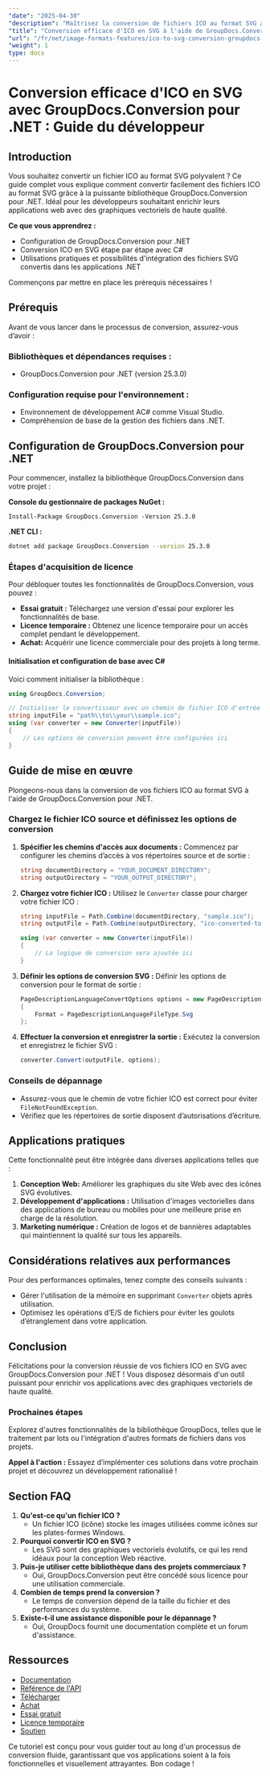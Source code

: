 ```yaml
---
"date": "2025-04-30"
"description": "Maîtrisez la conversion de fichiers ICO au format SVG avec GroupDocs.Conversion dans .NET. Optimisez vos applications web avec des graphiques vectoriels évolutifs."
"title": "Conversion efficace d'ICO en SVG à l'aide de GroupDocs.Conversion pour .NET &#58; Guide du développeur"
"url": "/fr/net/image-formats-features/ico-to-svg-conversion-groupdocs-net/"
"weight": 1
type: docs
---
```

# Conversion efficace d'ICO en SVG avec GroupDocs.Conversion pour .NET : Guide du développeur

## Introduction

Vous souhaitez convertir un fichier ICO au format SVG polyvalent ? Ce guide complet vous explique comment convertir facilement des fichiers ICO au format SVG grâce à la puissante bibliothèque GroupDocs.Conversion pour .NET. Idéal pour les développeurs souhaitant enrichir leurs applications web avec des graphiques vectoriels de haute qualité.

**Ce que vous apprendrez :**
- Configuration de GroupDocs.Conversion pour .NET
- Conversion ICO en SVG étape par étape avec C#
- Utilisations pratiques et possibilités d'intégration des fichiers SVG convertis dans les applications .NET

Commençons par mettre en place les prérequis nécessaires !

## Prérequis

Avant de vous lancer dans le processus de conversion, assurez-vous d’avoir :

### Bibliothèques et dépendances requises :
- GroupDocs.Conversion pour .NET (version 25.3.0)

### Configuration requise pour l'environnement :
- Environnement de développement AC# comme Visual Studio.
- Compréhension de base de la gestion des fichiers dans .NET.

## Configuration de GroupDocs.Conversion pour .NET

Pour commencer, installez la bibliothèque GroupDocs.Conversion dans votre projet :

**Console du gestionnaire de packages NuGet :**
```shell
Install-Package GroupDocs.Conversion -Version 25.3.0
```

**.NET CLI :**
```bash
dotnet add package GroupDocs.Conversion --version 25.3.0
```

### Étapes d'acquisition de licence

Pour débloquer toutes les fonctionnalités de GroupDocs.Conversion, vous pouvez :
- **Essai gratuit :** Téléchargez une version d'essai pour explorer les fonctionnalités de base.
- **Licence temporaire :** Obtenez une licence temporaire pour un accès complet pendant le développement.
- **Achat:** Acquérir une licence commerciale pour des projets à long terme.

#### Initialisation et configuration de base avec C#

Voici comment initialiser la bibliothèque :

```csharp
using GroupDocs.Conversion;

// Initialiser le convertisseur avec un chemin de fichier ICO d'entrée
string inputFile = "path\\to\\your\\sample.ico";
using (var converter = new Converter(inputFile))
{
    // Les options de conversion peuvent être configurées ici
}
```

## Guide de mise en œuvre

Plongeons-nous dans la conversion de vos fichiers ICO au format SVG à l'aide de GroupDocs.Conversion pour .NET.

### Chargez le fichier ICO source et définissez les options de conversion

1. **Spécifier les chemins d'accès aux documents :**
   Commencez par configurer les chemins d’accès à vos répertoires source et de sortie :
    
    ```csharp
    string documentDirectory = "YOUR_DOCUMENT_DIRECTORY";
    string outputDirectory = "YOUR_OUTPUT_DIRECTORY";
    ```

2. **Chargez votre fichier ICO :**
   Utilisez le `Converter` classe pour charger votre fichier ICO :
    
    ```csharp
    string inputFile = Path.Combine(documentDirectory, "sample.ico");
    string outputFile = Path.Combine(outputDirectory, "ico-converted-to.svg");

    using (var converter = new Converter(inputFile))
    {
        // La logique de conversion sera ajoutée ici
    }
    ```

3. **Définir les options de conversion SVG :**
   Définir les options de conversion pour le format de sortie :
    
    ```csharp
    PageDescriptionLanguageConvertOptions options = new PageDescriptionLanguageConvertOptions 
    { 
        Format = PageDescriptionLanguageFileType.Svg 
    };
    ```

4. **Effectuer la conversion et enregistrer la sortie :**
   Exécutez la conversion et enregistrez le fichier SVG :
    
    ```csharp
    converter.Convert(outputFile, options);
    ```
   
### Conseils de dépannage
- Assurez-vous que le chemin de votre fichier ICO est correct pour éviter `FileNotFoundException`.
- Vérifiez que les répertoires de sortie disposent d’autorisations d’écriture.

## Applications pratiques

Cette fonctionnalité peut être intégrée dans diverses applications telles que :
1. **Conception Web:** Améliorer les graphiques du site Web avec des icônes SVG évolutives.
2. **Développement d'applications :** Utilisation d'images vectorielles dans des applications de bureau ou mobiles pour une meilleure prise en charge de la résolution.
3. **Marketing numérique :** Création de logos et de bannières adaptables qui maintiennent la qualité sur tous les appareils.

## Considérations relatives aux performances

Pour des performances optimales, tenez compte des conseils suivants :
- Gérer l'utilisation de la mémoire en supprimant `Converter` objets après utilisation.
- Optimisez les opérations d’E/S de fichiers pour éviter les goulots d’étranglement dans votre application.

## Conclusion

Félicitations pour la conversion réussie de vos fichiers ICO en SVG avec GroupDocs.Conversion pour .NET ! Vous disposez désormais d'un outil puissant pour enrichir vos applications avec des graphiques vectoriels de haute qualité.

### Prochaines étapes
Explorez d'autres fonctionnalités de la bibliothèque GroupDocs, telles que le traitement par lots ou l'intégration d'autres formats de fichiers dans vos projets. 

**Appel à l'action :** Essayez d’implémenter ces solutions dans votre prochain projet et découvrez un développement rationalisé !

## Section FAQ

1. **Qu'est-ce qu'un fichier ICO ?**
   - Un fichier ICO (icône) stocke les images utilisées comme icônes sur les plates-formes Windows.
2. **Pourquoi convertir ICO en SVG ?**
   - Les SVG sont des graphiques vectoriels évolutifs, ce qui les rend idéaux pour la conception Web réactive.
3. **Puis-je utiliser cette bibliothèque dans des projets commerciaux ?**
   - Oui, GroupDocs.Conversion peut être concédé sous licence pour une utilisation commerciale.
4. **Combien de temps prend la conversion ?**
   - Le temps de conversion dépend de la taille du fichier et des performances du système.
5. **Existe-t-il une assistance disponible pour le dépannage ?**
   - Oui, GroupDocs fournit une documentation complète et un forum d'assistance.

## Ressources
- [Documentation](https://docs.groupdocs.com/conversion/net/)
- [Référence de l'API](https://reference.groupdocs.com/conversion/net/)
- [Télécharger](https://releases.groupdocs.com/conversion/net/)
- [Achat](https://purchase.groupdocs.com/buy)
- [Essai gratuit](https://releases.groupdocs.com/conversion/net/)
- [Licence temporaire](https://purchase.groupdocs.com/temporary-license/)
- [Soutien](https://forum.groupdocs.com/c/conversion/10)

Ce tutoriel est conçu pour vous guider tout au long d'un processus de conversion fluide, garantissant que vos applications soient à la fois fonctionnelles et visuellement attrayantes. Bon codage !